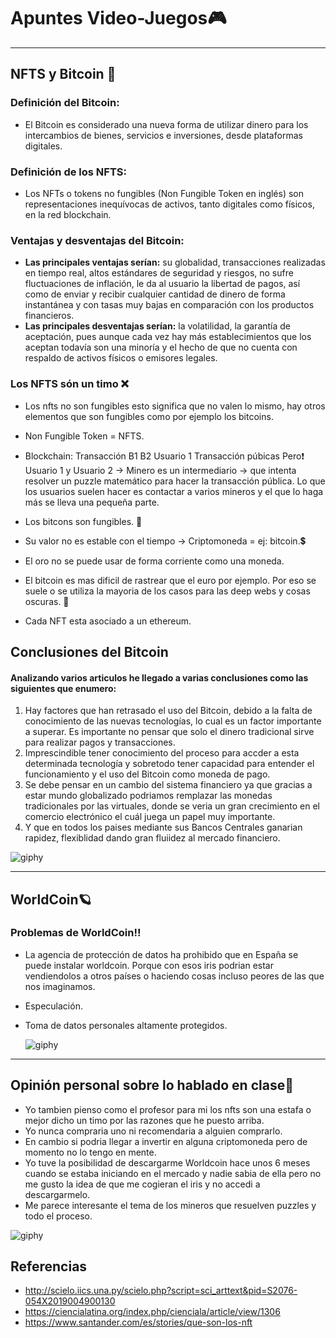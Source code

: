# **Apuntes Video-Juegos**🎮
---
## **NFTS y Bitcoin** 🤖
### **Definición del Bitcoin:**
- El Bitcoin es considerado una nueva forma de utilizar dinero para los intercambios de bienes, servicios e inversiones, desde plataformas digitales.
### **Definición de los NFTS:**
- Los NFTs o tokens no fungibles (Non Fungible Token en inglés) son representaciones inequívocas de activos, tanto digitales como físicos, en la red blockchain.
### **Ventajas y desventajas del Bitcoin:**
- **Las principales ventajas serían:** su globalidad, transacciones realizadas en tiempo real, altos estándares de seguridad y riesgos, no sufre fluctuaciones de inflación, le da al usuario la libertad de pagos, así como de enviar y recibir cualquier cantidad de dinero de forma instantánea y con tasas muy bajas en comparación con los productos financieros.
- **Las principales desventajas serían:** la volatilidad, la garantía de aceptación, pues aunque cada vez hay más establecimientos que los aceptan todavía son una minoría y el hecho de que no cuenta con respaldo de activos físicos o emisores legales.
### Los NFTS són un timo ❌
- Los nfts no son fungibles esto significa que no valen lo mismo, hay otros elementos que son fungibles como por ejemplo los bitcoins.
- Non Fungible Token = NFTS.
- Blockchain:
Transacción B1 B2
            Usuario 1 
Transacción púbicas
Pero❗
Usuario 1 y Usuario 2 -> Minero es un intermediario -> que intenta resolver un puzzle matemático para hacer la transacción pública. Lo que los usuarios suelen hacer es contactar a varios mineros y el que lo haga más se lleva una pequeña parte.


- Los bitcons son fungibles. 🟰
- Su valor no es estable con el tiempo -> Criptomoneda = ej: bitcoin.💲
- El oro no se puede usar de forma corriente como una moneda.
- El bitcoin es mas dificil de rastrear que el euro por ejemplo. Por eso se suele o se utiliza la mayoria de los casos para las deep webs y cosas oscuras. 🐾
- Cada NFT esta asociado a un ethereum.

## **Conclusiones del Bitcoin**
#### Analizando varios articulos he llegado a varias conclusiones como las siguientes que enumero:
1. Hay factores que han retrasado el uso del Bitcoin, debido a la falta de conocimiento de las nuevas tecnologías, lo cual es un factor importante a superar. Es importante no pensar que solo el dinero tradicional sirve para realizar pagos y transacciones.
2. Imprescindible tener conocimiento del proceso para accder a esta determinada tecnología y sobretodo tener capacidad para entender el funcionamiento y el uso del Bitcoin como moneda de pago.
3. Se debe pensar en un cambio del sistema financiero ya que gracias a estar mundo globalizado podriamos remplazar las monedas tradicionales por las virtuales, donde se veria un gran crecimiento en el comercio electrónico el cuál juega un papel muy importante.
4. Y que en todos los paises mediante sus Bancos Centrales ganarian rapidez, flexiblidad dando gran fluiidez al mercado financiero.

  ![giphy](https://github.com/axckzz/J25-VideoGames/assets/144990882/86fcbb86-6c72-4279-b301-9dab389c547c)

---

## **WorldCoin**🪐
### Problemas de WorldCoin‼️
- La agencia de protección de datos ha prohibido que en España se puede instalar worldcoin. Porque con esos iris podrian estar vendiendolos a otros países o haciendo cosas incluso peores de las que nos imaginamos.
- Especulación.
- Toma de datos personales altamente protegidos.

  ![giphy](https://github.com/axckzz/J25-VideoGames/assets/144990882/9ee705c5-7daf-4879-a111-449456ce5215)

  
--- 

## **Opinión personal sobre lo hablado en clase**📓
- Yo tambien pienso como el profesor para mi los nfts son una estafa o mejor dicho un timo por las razones que he puesto arriba.
- Yo nunca compraria uno ni recomendaria a alguien comprarlo.
- En cambio si podria llegar a invertir en alguna criptomoneda pero de momento no lo tengo en mente.
- Yo tuve la posibilidad de descargarme Worldcoin hace unos 6 meses cuando se estaba iniciando en el mercado y nadie sabia de ella pero no me gusto la idea de que me cogieran el iris y no accedi a descargarmelo.
- Me parece interesante el tema de los mineros que resuelven puzzles y todo el proceso.

  
![giphy](https://github.com/axckzz/J25-VideoGames/assets/144990882/3d0b5cc7-3a42-49ff-9bf6-e083aca41f1c)

## **Referencias**
- http://scielo.iics.una.py/scielo.php?script=sci_arttext&pid=S2076-054X2019004900130
- https://ciencialatina.org/index.php/cienciala/article/view/1306
- https://www.santander.com/es/stories/que-son-los-nft
